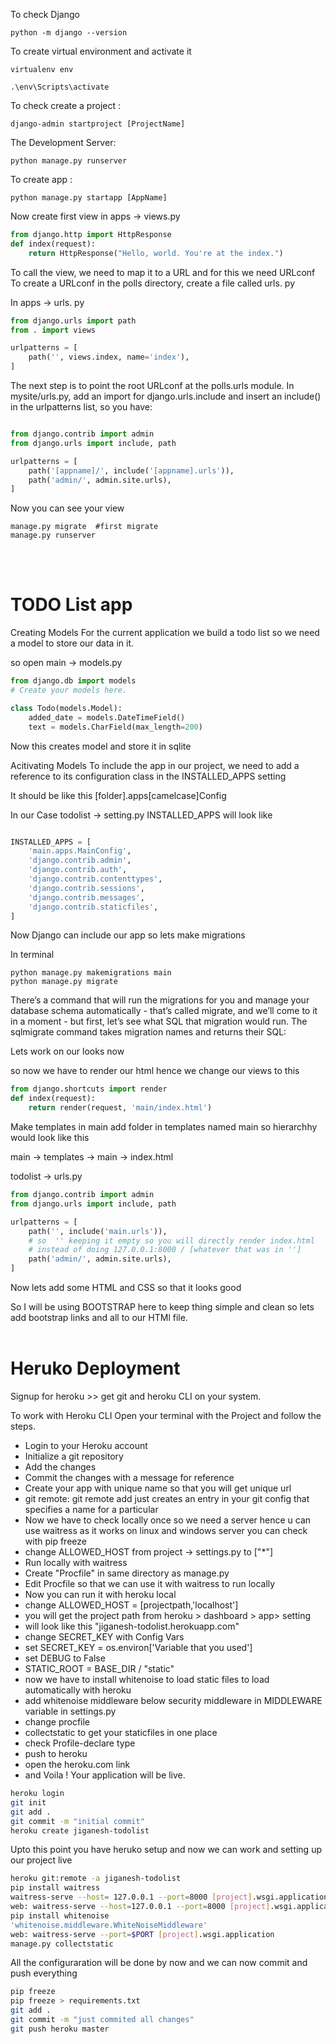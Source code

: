 To check Django 

```
python -m django --version
```


To create virtual environment and activate it

```
virtualenv env

.\env\Scripts\activate
```


To check create a project :
```
django-admin startproject [ProjectName]
```

The Development Server:
```
python manage.py runserver
```
To create app :
```
python manage.py startapp [AppName]
```

Now create first view in apps -> <text>views.py</text>

```python
from django.http import HttpResponse
def index(request):
    return HttpResponse("Hello, world. You're at the index.")
```
To call the view, we need to map it to a URL and for this we need URLconf
To create a URLconf in the polls directory, create a file called urls. py

In apps -> urls. py
```python
from django.urls import path
from . import views

urlpatterns = [
    path('', views.index, name='index'),
]
```

The next step is to point the root URLconf at the polls.urls module. In mysite/urls.py, add an import for django.urls.include and insert an include() in the urlpatterns list, so you have:

```python

from django.contrib import admin
from django.urls import include, path

urlpatterns = [
    path('[appname]/', include('[appname].urls')),
    path('admin/', admin.site.urls),
]
```



Now you can see your view

```
manage.py migrate  #first migrate
manage.py runserver
```
<br>
<br>

# TODO List app


Creating Models
For the current application we build a todo list so we need a model to store our data in it.

so open main -> models.py

```python
from django.db import models
# Create your models here.

class Todo(models.Model):
    added_date = models.DateTimeField()
    text = models.CharField(max_length=200)

```
Now this creates model and store it in sqlite

Acitivating Models
To include the app in our project, we need to add a reference to its configuration class in the INSTALLED_APPS setting 

It should be like this 
[folder].apps[camelcase]Config

In our Case todolist -> setting.py INSTALLED_APPS will look like
```python

INSTALLED_APPS = [
    'main.apps.MainConfig',
    'django.contrib.admin',
    'django.contrib.auth',
    'django.contrib.contenttypes',
    'django.contrib.sessions',
    'django.contrib.messages',
    'django.contrib.staticfiles',
]

```

Now Django can include our app so lets make migrations

In terminal
```
python manage.py makemigrations main
python manage.py migrate
```

There’s a command that will run the migrations for you and manage your database schema automatically - that’s called migrate, and we’ll come to it in a moment - but first, let’s see what SQL that migration would run. The sqlmigrate command takes migration names and returns their SQL:

Lets work on our looks now

so now we have to render our html hence we change our views to this 

```python
from django.shortcuts import render
def index(request):
    return render(request, 'main/index.html')

```

Make templates in main add folder in templates named main so hierarchhy would look like this

main -> templates -> main -> index.html

todolist -> <text>urls.py</text>

```python
from django.contrib import admin
from django.urls import include, path

urlpatterns = [
    path('', include('main.urls')), 
    # so  '' keeping it empty so you will directly render index.html
    # instead of doing 127.0.0.1:8000 / [whatever that was in '']
    path('admin/', admin.site.urls),
]
```
Now lets add some HTML and CSS so that it looks good

So I will be using BOOTSTRAP here to keep thing simple and clean so lets add bootstrap links and all to our HTMl file.
<br>
<br>


# Heruko Deployment

Signup for heroku >> get git and heroku CLI on your system.

To work with Heroku CLI Open your terminal with the Project and follow the steps.

- Login to your Heroku account
- Initialize a git repository
- Add the changes
- Commit the changes with a message for reference
- Create your app with unique name so that you will get unique url
- git remote:  git remote add just creates an entry in your git config that specifies a name for a particular 
- Now we have to check locally once so we need a server hence u can use waitress as it works on linux and windows server you can check with pip freeze
- change ALLOWED_HOST from project -> settings.py to ["*"]
- Run locally with waitress
- Create "Procfile" in same directory as manage.py
- Edit Procfile so that we can use it with waitress to run locally
- Now you can run it with heroku local
- change ALLOWED_HOST = [projectpath,'localhost']
- you will get the project path from heroku > dashboard > app> setting
- will look like this "jiganesh-todolist.herokuapp.com"
- change SECRET_KEY with Config Vars
- set SECRET_KEY = os.environ['Variable that you used']
- set DEBUG to False
- STATIC_ROOT = BASE_DIR / "static"
- now we have to install whitenoise to load static files to load automatically with heroku
- add whitenoise middleware below security middleware in MIDDLEWARE variable in settings.py 
- change procfile
- collectstatic to get your staticfiles in one place
- check Profile-declare type
- push to heroku
- open the heroku.com link
- and Voila ! Your application will be live.

```sh
heroku login 
git init 
git add .
git commit -m "initial commit"
heroku create jiganesh-todolist 
```
Upto this point you have heruko setup and now we can work and setting up our project live
```sh 
heroku git:remote -a jiganesh-todolist
pip install waitress
waitress-serve --host= 127.0.0.1 --port=8000 [project].wsgi.application
web: waitress-serve --host=127.0.0.1 --port=8000 [project].wsgi.application
pip install whitenoise
'whitenoise.middleware.WhiteNoiseMiddleware'
web: waitress-serve --port=$PORT [project].wsgi.application
manage.py collectstatic
```
All the configuraration will be done by now and we can now commit and push everything

```sh
pip freeze
pip freeze > requirements.txt
git add .
git commit -m "just commited all changes"
git push heroku master
```